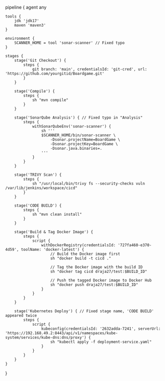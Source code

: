
pipeline {
    agent any
   
    tools {
        jdk 'jdk17'
        maven 'maven3'
    }

    environment {
        SCANNER_HOME = tool 'sonar-scanner' // Fixed typo
    }

    stages {
        stage('Git Checkout') {
            steps {
                git branch: 'main', credentialsId: 'git-cred', url: 'https://github.com/yourgitid/Boardgame.git'
            }
        }
       
        stage('Compile') {
            steps {
                sh "mvn compile"
            }
        }
       
        stage('SonarQube Analysis') { // Fixed typo in "Analysis"
            steps {
                withSonarQubeEnv('sonar-scanner') {
                    sh '''
                    $SCANNER_HOME/bin/sonar-scanner \
                        -Dsonar.projectName=BoardGame \
                        -Dsonar.projectKey=BoardGame \
                        -Dsonar.java.binaries=.
                    '''
                }
            }
        }
       
        stage('TRIVY Scan') {
            steps {
                sh "/usr/local/bin/trivy fs --security-checks vuln /var/lib/jenkins/workspace/cicd"
            }
        }

        stage('CODE BUILD') {
            steps {
                sh "mvn clean install"
            }
        }

        stage('Build & Tag Docker Image') {
            steps {
                script {
                    withDockerRegistry(credentialsId: '727fa460-e370-4d59', toolName: 'docker-latest') {
                        // Build the Docker image first
                        sh "docker build -t cicd ."
                       
                        // Tag the Docker image with the build ID
                        sh "docker tag cicd draja27/test:$BUILD_ID"
                       
                        // Push the tagged Docker image to Docker Hub
                        sh "docker push draja27/test:$BUILD_ID"
                    }
                }
            }
        }

        stage('Kubernetes Deploy') { // Fixed stage name, 'CODE BUILD' appeared twice
            steps {
                script {
                    kubeconfig(credentialsId: '2632adda-7241', serverUrl: 'https://192.168.49.2:8443/api/v1/namespaces/kube-system/services/kube-dns:dns/proxy') {
                        sh "kubectl apply -f deployment-service.yaml"
                    }
                }
            }
        }
    }
}